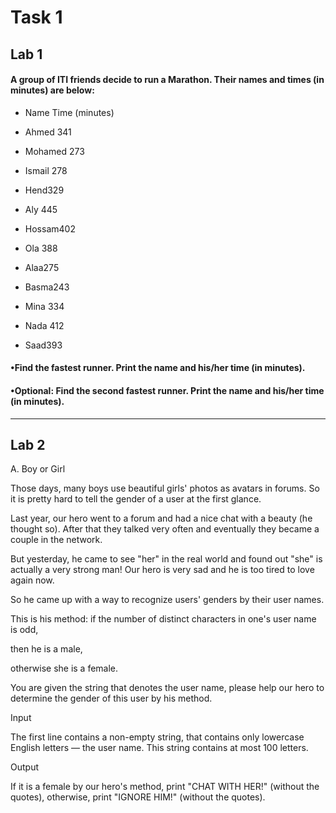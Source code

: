 # Task 1

## Lab 1

#### A group of ITI friends decide to run a Marathon. Their names and times (in minutes) are below:

 - Name Time (minutes)

 - Ahmed 341

 - Mohamed 273

 - Ismail 278

 - Hend329

 - Aly 445

 - Hossam402

 - Ola 388

 - Alaa275

 - Basma243

 - Mina 334

 - Nada 412

 - Saad393

#### •Find the fastest runner. Print the name and his/her time (in minutes).

#### •Optional: Find the second fastest runner. Print the name and his/her time (in minutes).

---------------------------------

## Lab 2

A. Boy or Girl

Those days, many boys use beautiful girls' photos as avatars in forums. So it is pretty hard to tell the gender of a user at the first glance. 

Last year, our hero went to a forum and had a nice chat with a beauty (he thought so). After that they talked very often and eventually they became a couple in the network.

But yesterday, he came to see "her" in the real world and found out "she" is actually a very strong man! Our hero is very sad and he is too tired to love again now. 

So he came up with a way to recognize users' genders by their user names.

This is his method: if the number of distinct characters in one's user name is odd, 

then he is a male, 

otherwise she is a female. 

You are given the string that denotes the user name, please help our hero to determine the gender of this user by his method.

Input

The first line contains a non-empty string, that contains only lowercase English letters — the user name. This string contains at most 100 letters.

Output

If it is a female by our hero's method, print "CHAT WITH HER!" (without the quotes), otherwise, print "IGNORE HIM!" (without the quotes).


